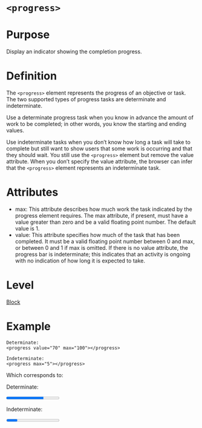 # ```<progress>```

# Purpose

Display an indicator showing the completion progress.

# Definition

The ```<progress>``` element represents the progress of an objective or task. The two supported
types of progress tasks are determinate and indeterminate.

Use a determinate progress task when you know in advance the amount of work to be completed; in other words, you know the starting and ending values. 

Use indeterminate tasks when you don’t know how long a task will take to complete but still want to show users that some work is occurring and that they should wait. You still use the ```<progress>``` element but remove the value attribute. When you don’t specify the value attribute, the browser can infer that the ```<progress>``` element represents an indeterminate task.

# Attributes

* max: This attribute describes how much work the task indicated by the progress element requires. The max attribute, if present, must have a value greater than zero and be a valid floating point number. The default value is 1.
* value: This attribute specifies how much of the task that has been completed. It must be a valid floating point number between 0 and max, or between 0 and 1 if max is omitted. If there is no value attribute, the progress bar is indeterminate; this indicates that an activity is ongoing with no indication of how long it is expected to take.

# Level
[Block](../level/block.md)

# Example

```
Determinate:
<progress value="70" max="100"></progress>

Indeterminate:
<progress max="5"></progress>
```

Which corresponds to:

Determinate:

<progress value="70" max="100"></progress>

Indeterminate:

<progress max="5"></progress>

